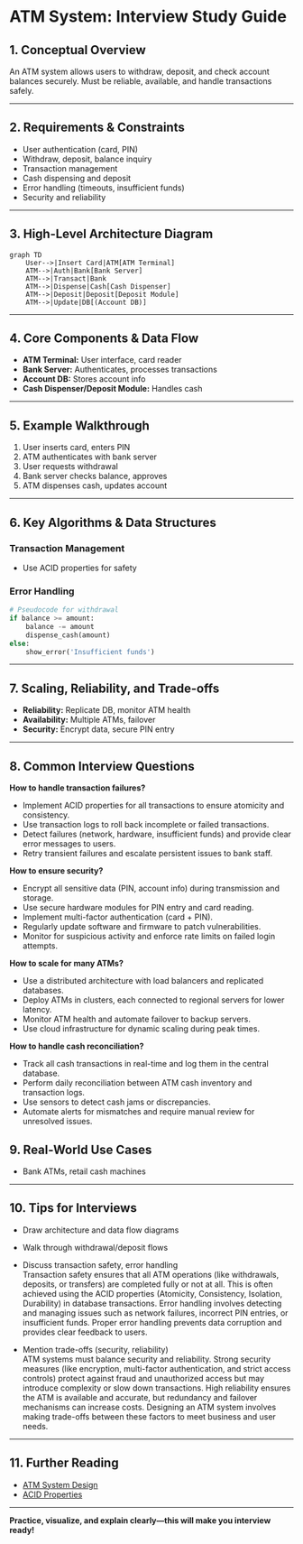 # ATM System: Interview Study Guide

## 1. Conceptual Overview
An ATM system allows users to withdraw, deposit, and check account balances securely. Must be reliable, available, and handle transactions safely.

---

## 2. Requirements & Constraints
- User authentication (card, PIN)
- Withdraw, deposit, balance inquiry
- Transaction management
- Cash dispensing and deposit
- Error handling (timeouts, insufficient funds)
- Security and reliability

---

## 3. High-Level Architecture Diagram
```mermaid
graph TD
    User-->|Insert Card|ATM[ATM Terminal]
    ATM-->|Auth|Bank[Bank Server]
    ATM-->|Transact|Bank
    ATM-->|Dispense|Cash[Cash Dispenser]
    ATM-->|Deposit|Deposit[Deposit Module]
    ATM-->|Update|DB[(Account DB)]
```


---

## 4. Core Components & Data Flow
- **ATM Terminal:** User interface, card reader
- **Bank Server:** Authenticates, processes transactions
- **Account DB:** Stores account info
- **Cash Dispenser/Deposit Module:** Handles cash

---

## 5. Example Walkthrough
1. User inserts card, enters PIN
2. ATM authenticates with bank server
3. User requests withdrawal
4. Bank server checks balance, approves
5. ATM dispenses cash, updates account

---

## 6. Key Algorithms & Data Structures
### Transaction Management
- Use ACID properties for safety

### Error Handling
```python
# Pseudocode for withdrawal
if balance >= amount:
    balance -= amount
    dispense_cash(amount)
else:
    show_error('Insufficient funds')
```

---

## 7. Scaling, Reliability, and Trade-offs
- **Reliability:** Replicate DB, monitor ATM health
- **Availability:** Multiple ATMs, failover
- **Security:** Encrypt data, secure PIN entry

---

## 8. Common Interview Questions

**How to handle transaction failures?**
- Implement ACID properties for all transactions to ensure atomicity and consistency.
- Use transaction logs to roll back incomplete or failed transactions.
- Detect failures (network, hardware, insufficient funds) and provide clear error messages to users.
- Retry transient failures and escalate persistent issues to bank staff.

**How to ensure security?**
- Encrypt all sensitive data (PIN, account info) during transmission and storage.
- Use secure hardware modules for PIN entry and card reading.
- Implement multi-factor authentication (card + PIN).
- Regularly update software and firmware to patch vulnerabilities.
- Monitor for suspicious activity and enforce rate limits on failed login attempts.

**How to scale for many ATMs?**
- Use a distributed architecture with load balancers and replicated databases.
- Deploy ATMs in clusters, each connected to regional servers for lower latency.
- Monitor ATM health and automate failover to backup servers.
- Use cloud infrastructure for dynamic scaling during peak times.

**How to handle cash reconciliation?**
- Track all cash transactions in real-time and log them in the central database.
- Perform daily reconciliation between ATM cash inventory and transaction logs.
- Use sensors to detect cash jams or discrepancies.
- Automate alerts for mismatches and require manual review for unresolved issues.


## 9. Real-World Use Cases
- Bank ATMs, retail cash machines

---

## 10. Tips for Interviews
- Draw architecture and data flow diagrams
- Walk through withdrawal/deposit flows
- Discuss transaction safety, error handling  
  Transaction safety ensures that all ATM operations (like withdrawals, deposits, or transfers) are completed fully or not at all. This is often achieved using the ACID properties (Atomicity, Consistency, Isolation, Durability) in database transactions. Error handling involves detecting and managing issues such as network failures, incorrect PIN entries, or insufficient funds. Proper error handling prevents data corruption and provides clear feedback to users.

- Mention trade-offs (security, reliability)  
  ATM systems must balance security and reliability. Strong security measures (like encryption, multi-factor authentication, and strict access controls) protect against fraud and unauthorized access but may introduce complexity or slow down transactions. High reliability ensures the ATM is available and accurate, but redundancy and failover mechanisms can increase costs. Designing an ATM system involves making trade-offs between these factors to meet business and user needs.

---

## 11. Further Reading
- [ATM System Design](https://www.geeksforgeeks.org/system-design/design-atm-system/)
- [ACID Properties](https://en.wikipedia.org/wiki/ACID)

---

**Practice, visualize, and explain clearly—this will make you interview ready!**
